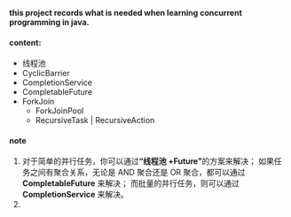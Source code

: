 <b> this project records what is needed when learning concurrent programming in java.</b>


#### content:
* 线程池 
* CyclicBarrier
* CompletionService
* CompletableFuture
* ForkJoin
    * ForkJoinPool
    * RecursiveTask | RecursiveAction


#### note
1. 对于简单的并行任务，你可以通过<b>“线程池 +Future”</b>的方案来解决；
如果任务之间有聚合关系，无论是 AND 聚合还是 OR 聚合，都可以通过 <b>CompletableFuture</b> 来解决；
而批量的并行任务，则可以通过 <b>CompletionService</b> 来解决。
2. 